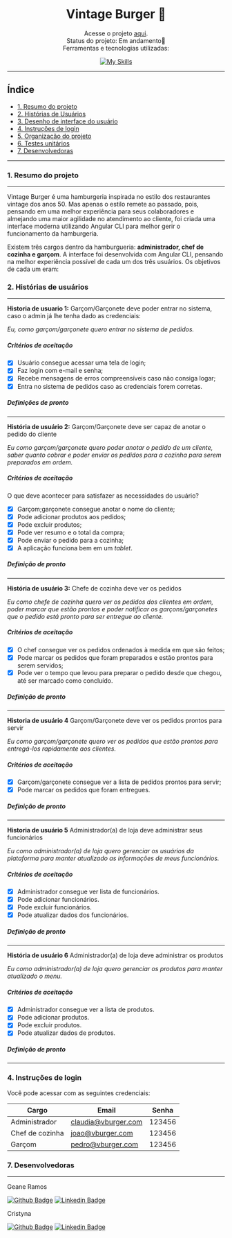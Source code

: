 <div align="center">

# Vintage Burger 🍔
</div>

<div align="center">

   Acesse o projeto  [aqui](https://vintage-burger.vercel.app/).
  <br>
  Status do projeto: Em andamento🚧 <br>
  Ferramentas e tecnologias utilizadas: <br>

  [![My Skills](https://skillicons.dev/icons?i=angular,typescript,html,css,figma,vscode,git,github,&theme=light)](https://skillicons.dev)
  <br>
  </div> 

  ---

  

## Índice
- [1. Resumo do projeto](#1-resumo-do-projeto)
- [2. Histórias de Usuários](#2-histórias-de-usuários)
- [3. Desenho de interface do usuário]()
- [4. Instruções de login](#4-instruções-de-login)
- [5. Organização do projeto]()
- [6. Testes unitários]()
- [7. Desenvolvedoras](#7-desenvolvedoras)

---
### 1. Resumo do projeto
***

Vintage Burger é uma hamburgeria inspirada no estilo dos restaurantes vintage dos anos 50. Mas apenas o estilo remete ao passado, pois, pensando em uma melhor experiência para seus colaboradores e almejando uma maior agilidade no atendimento ao cliente, foi criada uma interface moderna utilizando Angular CLI para melhor gerir o funcionamento da hamburgeria.

Existem três cargos dentro da hamburgueria: **administrador, chef de cozinha e garçom**. A interface foi desenvolvida com Angular CLI, pensando na melhor experiência possível de cada um dos três usuários. Os objetivos de cada um eram:

### 2. Histórias de usuários
***

**Historia de usuario 1:**  Garçom/Garçonete deve poder entrar no sistema, caso o admin já lhe tenha dado as credenciais:

*Eu, como garçom/garçonete quero entrar no sistema de pedidos.*

##### Critérios de aceitação

- [x] Usuário consegue acessar uma tela de login; 
- [x] Faz login com e-mail e senha; 
- [x] Recebe mensagens de erros compreensíveis caso não consiga logar; 
- [x] Entra no sistema de pedidos caso as credenciais forem corretas. 

##### Definições de pronto

<!-- * Você deve ter recebido _code review_ de pelo menos uma parceira.
* Fez _testes_ unitários e, além disso, testou seu produto manualmente.
* Você fez _testes_ de usabilidade e incorporou o _feedback_ do usuário.
* Você deu deploy de seu aplicativo e marcou sua versão (tag git). -->

***

**História de usuário 2:** Garçom/Garçonete deve ser capaz de anotar o pedido do cliente

*Eu como garçom/garçonete quero poder anotar o pedido de um cliente, saber quanto cobrar e poder enviar os pedidos para a
cozinha para serem preparados em ordem.*

##### Critérios de aceitação

O que deve acontecer para satisfazer as necessidades do usuário?

- [x] Garçom;garçonete consegue anotar o nome do cliente;
- [x] Pode adicionar produtos aos pedidos;
- [x] Pode excluir produtos;
- [x] Pode ver resumo e o total da compra;
- [x] Pode enviar o pedido para a cozinha;
- [x] A aplicação funciona bem em um _tablet_.

##### Definição de pronto

<!-- O acordado abaixo deve acontecer para dizer que a história está terminada:

* Você deve ter recebido _code review_ de pelo menos uma parceira.
* Fez _testes_ unitários e, além disso, testou seu produto manualmente.
* Você fez _testes_ de usabilidade e incorporou o _feedback_ do usuário.
* Você deu deploy de seu aplicativo e marcou sua versão (tag git). -->

***

**História de usuário 3:** Chefe de cozinha deve ver os pedidos

*Eu como chefe de cozinha quero ver os pedidos dos clientes em ordem, poder
marcar que estão prontos e poder notificar os garçons/garçonetes que o pedido
está pronto para ser entregue ao cliente.*

##### Critérios de aceitação

- [x] O chef consegue ver os pedidos ordenados à medida em que são feitos;
- [x] Pode marcar os pedidos que foram preparados e estão prontos para serem servidos;
- [x] Pode ver o tempo que levou para preparar o pedido desde que chegou, até ser marcado como concluído.

##### Definição de pronto

<!-- * Você deve ter recebido _code review_ de pelo menos uma parceira.
* Fez _testes_ unitários e, além disso, testou seu produto manualmente.
* Você fez _testes_ de usabilidade e incorporou o _feedback_ do usuário.
* Você deu deploy de seu aplicativo e marcou sua versão (tag git). -->

***

**Historia de usuário 4** Garçom/Garçonete deve ver os pedidos prontos para servir

*Eu como garçom/garçonete quero ver os pedidos que estão prontos para entregá-los rapidamente aos clientes.*

##### Critérios de aceitação

- [x] Garçom/garçonete consegue ver a lista de pedidos prontos para servir;
- [x] Pode marcar os pedidos que foram entregues.

##### Definição de pronto

<!-- * Você deve ter recebido _code review_ de pelo menos uma parceira.
* Fez _testes_ unitários e, além disso, testou seu produto manualmente.
* Você fez _testes_ de usabilidade e incorporou o _feedback_ do usuário.
* Você deu deploy de seu aplicativo e marcou sua versão (tag git).
* Os dados devem ser mantidos intactos, mesmo depois que um pedido for
  finalizado. Tudo isso para poder ter estatísticas no futuro. -->

***

**Historia de usuário 5** Administrador(a) de loja deve administrar seus funcionários

*Eu como administrador(a) de loja quero gerenciar os usuários da
plataforma para manter atualizado as informações de meus funcionários.*

##### Critérios de aceitação

- [x] Administrador consegue ver lista de funcionários.
- [x] Pode adicionar funcionários.
- [x] Pode excluir funcionários.
- [x] Pode atualizar dados dos funcionários.

##### Definição de pronto

<!-- * Você deve ter recebido _code review_ de pelo menos uma parceira.
* Fez _testes_ unitários e, além disso, testou seu produto manualmente.
* Você fez _testes_ de usabilidade e incorporou o _feedback_ do usuário.
* Você deu deploy de seu aplicativo e marcou sua versão (tag git). -->

***

**História de usuário 6** Administrador(a) de loja deve administrar os produtos

*Eu como administrador(a) de loja quero gerenciar os produtos
para manter atualizado o menu.*

##### Critérios de aceitação

- [x] Administrador consegue ver a lista de produtos.
- [x] Pode adicionar produtos.
- [x] Pode excluir produtos.
- [x] Pode atualizar dados de produtos.

##### Definição de pronto

<!-- * Você deve ter recebido _code review_ de pelo menos uma parceira.
* Fez _testes_ unitários e, além disso, testou seu produto manualmente.
* Você fez _testes_ de usabilidade e incorporou o _feedback_ do usuário.
* Você deu deploy de seu aplicativo e marcou sua versão (tag git). -->

***

### 4. Instruções de login

  Você pode acessar com as seguintes credenciais: <br>

<div align="center">

| Cargo           | Email                  | Senha  |
|-----------------|------------------------|--------|
| Administrador   | claudia@vburger.com    | 123456 |
| Chef de cozinha | joao@vburger.com       | 123456 |
| Garçom          | pedro@vburger.com      | 123456 |
</div>


### 7. Desenvolvedoras
***
Geane Ramos

[![Github Badge](https://img.shields.io/badge/-Github-000?style=flat-square&logo=Github&logoColor=white&link)](https://github.com/geanemr) [![Linkedin Badge](https://img.shields.io/badge/-LinkedIn-blue?style=flat-square&logo=Linkedin&logoColor=white&link)](https://www.linkedin.com/in/geane-moraes-ramos/)

Cristyna 

[![Github Badge](https://img.shields.io/badge/-Github-000?style=flat-square&logo=Github&logoColor=white&link)](https://github.com/CristynaBC/) [![Linkedin Badge](https://img.shields.io/badge/-LinkedIn-blue?style=flat-square&logo=Linkedin&logoColor=white&link)](https://www.linkedin.com/in/cristyna-becker-costa/)